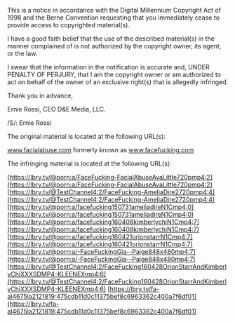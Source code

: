 This is a notice in accordance with the Digital Millennium Copyright Act of 1998 and the Berne Convention requesting that you immediately cease to provide access to copyrighted material(s).

I have a good faith belief that the use of the described material(s) in the manner complained of is not authorized by the copyright owner, its agent, or the law.

I swear that the information in the notification is accurate and, UNDER PENALTY OF PERJURY, that I am the copyright owner or am authorized to act on behalf of the owner of an exclusive right(s) that is allegedly infringed.

Thank you in advance,

Ernie Rossi, CEO D&E Media, LLC.

/S/: Ernie Rossi

The original material is located at the following URL(s):

www.facialabuse.com formerly known as www.facefucking.com

The infringing material is located at the following URL(s):

[https://lbry.tv/@porn:a/FaceFucking-FacialAbuseAvaLittle720pmp4:2](https://lbry.tv/@porn:a/FaceFucking-FacialAbuseAvaLittle720pmp4:2)
[https://lbry.tv/@TestChannel4:2/FaceFucking-AmeliaDire2720pmp4:4](https://lbry.tv/@TestChannel4:2/FaceFucking-AmeliaDire2720pmp4:4)
[https://lbry.tv/@porn:a/facefucking150731ameliadireN1Cmp4:0](https://lbry.tv/@porn:a/facefucking150731ameliadireN1Cmp4:0)
[https://lbry.tv/@porn:a/facefucking160408kimberlychiN1Cmp4:7](https://lbry.tv/@porn:a/facefucking160408kimberlychiN1Cmp4:7)
[https://lbry.tv/@porn:a/facefucking160421orionstarrN1Cmp4:7](https://lbry.tv/@porn:a/facefucking160421orionstarrN1Cmp4:7)
[https://lbry.tv/@porn:a/-FaceFuckingGia--Paige848x480mp4:7](https://lbry.tv/@porn:a/-FaceFuckingGia--Paige848x480mp4:7)
[https://lbry.tv/@TestChannel4:2/FaceFucking160428OrionStarrAndKimberlyChiXXXSDMP4-KLEENEXmp4:6](https://lbry.tv/@TestChannel4:2/FaceFucking160428OrionStarrAndKimberlyChiXXXSDMP4-KLEENEXmp4:6)
[https://lbry.tv/fa-al4675la2121819:475cdb11d0c11375bef8c6963362c400a7f6df01](https://lbry.tv/fa-al4675la2121819:475cdb11d0c11375bef8c6963362c400a7f6df01)

